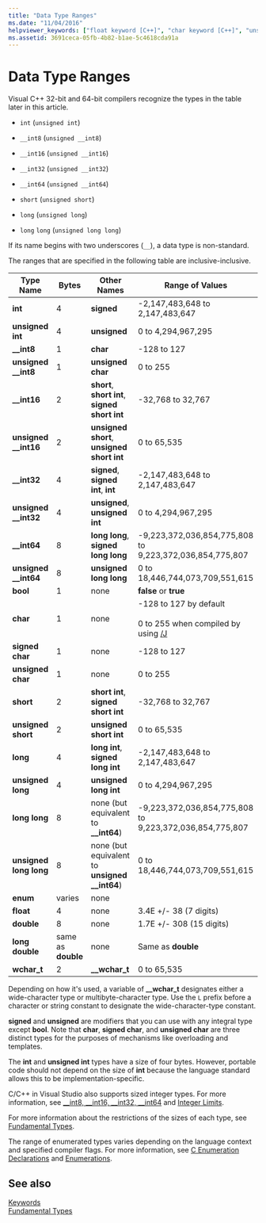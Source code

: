```yaml
---
title: "Data Type Ranges"
ms.date: "11/04/2016"
helpviewer_keywords: ["float keyword [C++]", "char keyword [C++]", "unsigned long", "__wchar_t keyword [C++]", "unsigned short int [C++]", "enum keyword [C++]", "unsigned char keyword [C++]", "integer data type [C++], data type ranges", "int data type", "data types [C++], ranges", "unsigned int [C++]", "short data type", "short int data", "signed types [C++], data type ranges", "long long keyword [C++]", "long double keyword [C++]", "double data type [C++], data type ranges", "signed short int [C++]", "unsigned short", "sized integer types", "signed int [C++]", "signed long int [C++]", "signed char keyword [C++]", "wchar_t keyword [C++]", "long keyword [C++]", "ranges [C++]", "unsigned types [C++], data type ranges", "floating-point numbers [C++]", "data type ranges", "ranges [C++], data types", "long int keyword [C++]", "unsigned long int [C++]"]
ms.assetid: 3691ceca-05fb-4b82-b1ae-5c4618cda91a
---
```

# Data Type Ranges

Visual C++ 32-bit and 64-bit compilers recognize the types in the table later in this article.

- `int` (`unsigned int`)

- `__int8` (`unsigned __int8`)

- `__int16` (`unsigned __int16`)

- `__int32` (`unsigned __int32`)

- `__int64` (`unsigned __int64`)

- `short` (`unsigned short`)

- `long` (`unsigned long`)

- `long` `long` (`unsigned long long`)

If its name begins with two underscores (`__`), a data type is non-standard.

The ranges that are specified in the following table are inclusive-inclusive.

|Type Name|Bytes|Other Names|Range of Values|
|---------------|-----------|-----------------|---------------------|
|**int**|4|**signed**|-2,147,483,648 to 2,147,483,647|
|**unsigned int**|4|**unsigned**|0 to 4,294,967,295|
|**__int8**|1|**char**|-128 to 127|
|**unsigned __int8**|1|**unsigned char**|0 to 255|
|**__int16**|2|**short**, **short int**, **signed short int**|-32,768 to 32,767|
|**unsigned __int16**|2|**unsigned short**, **unsigned short int**|0 to 65,535|
|**__int32**|4|**signed**, **signed int**, **int**|-2,147,483,648 to 2,147,483,647|
|**unsigned __int32**|4|**unsigned**, **unsigned int**|0 to 4,294,967,295|
|**__int64**|8|**long long**, **signed long long**|-9,223,372,036,854,775,808 to 9,223,372,036,854,775,807|
|**unsigned __int64**|8|**unsigned long long**|0 to 18,446,744,073,709,551,615|
|**bool**|1|none|**false** or **true**|
|**char**|1|none|-128 to 127 by default<br /><br /> 0 to 255 when compiled by using [/J](../build/reference/j-default-char-type-is-unsigned.md)|
|**signed char**|1|none|-128 to 127|
|**unsigned char**|1|none|0 to 255|
|**short**|2|**short int**, **signed short int**|-32,768 to 32,767|
|**unsigned short**|2|**unsigned short int**|0 to 65,535|
|**long**|4|**long int**, **signed long int**|-2,147,483,648 to 2,147,483,647|
|**unsigned long**|4|**unsigned long int**|0 to 4,294,967,295|
|**long long**|8|none (but equivalent to **__int64**)|-9,223,372,036,854,775,808 to 9,223,372,036,854,775,807|
|**unsigned long long**|8|none (but equivalent to **unsigned __int64**)|0 to 18,446,744,073,709,551,615|
|**enum**|varies|none| |
|**float**|4|none|3.4E +/- 38 (7 digits)|
|**double**|8|none|1.7E +/- 308 (15 digits)|
|**long double**|same as **double**|none|Same as **double**|
|**wchar_t**|2|**__wchar_t**|0 to 65,535|

Depending on how it's used, a variable of **__wchar_t** designates either a wide-character type or multibyte-character type. Use the `L` prefix before a character or string constant to designate the wide-character-type constant.

**signed** and **unsigned** are modifiers that you can use with any integral type except **bool**. Note that **char**, **signed char**, and **unsigned char** are three distinct types for the purposes of mechanisms like overloading and templates.

The **int** and **unsigned int** types have a size of four bytes. However, portable code should not depend on the size of **int** because the language standard allows this to be implementation-specific.

C/C++ in Visual Studio also supports sized integer types. For more information, see [__int8, \__int16, \__int32, \__int64](../cpp/int8-int16-int32-int64.md) and [Integer Limits](../cpp/integer-limits.md).

For more information about the restrictions of the sizes of each type, see [Fundamental Types](../cpp/fundamental-types-cpp.md).

The range of enumerated types varies depending on the language context and specified compiler flags. For more information, see [C Enumeration Declarations](../c-language/c-enumeration-declarations.md) and [Enumerations](../cpp/enumerations-cpp.md).

## See also

[Keywords](../cpp/keywords-cpp.md)<br/>
[Fundamental Types](../cpp/fundamental-types-cpp.md)